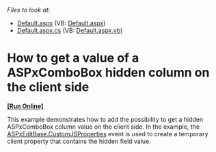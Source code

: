 <!-- default file list -->
*Files to look at*:

* [Default.aspx](./CS/WebSite/Default.aspx) (VB: [Default.aspx](./VB/WebSite/Default.aspx))
* [Default.aspx.cs](./CS/WebSite/Default.aspx.cs) (VB: [Default.aspx.vb](./VB/WebSite/Default.aspx.vb))
<!-- default file list end -->
# How to get a value of a ASPxComboBox hidden column on the client side
<!-- run online -->
**[[Run Online]](https://codecentral.devexpress.com/e4970/)**
<!-- run online end -->


<p>This example demonstrates how to add the possibility to get a hidden ASPxComboBox column value on the client side. In the example, the <a href="http://documentation.devexpress.com/#AspNet/DevExpressWebASPxEditorsASPxEditBase_CustomJSPropertiestopic"><u>ASPxEditBase.CustomJSProperties</u></a> event is used to create a temporary client property that contains the hidden field value.</p>

<br/>


